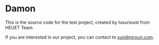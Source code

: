 Damon
=====


This is the source code for the test project, created by luxurioust from HEUET Team.

If you are interested in our project, you can contact to xuri@mrxuri.com.
